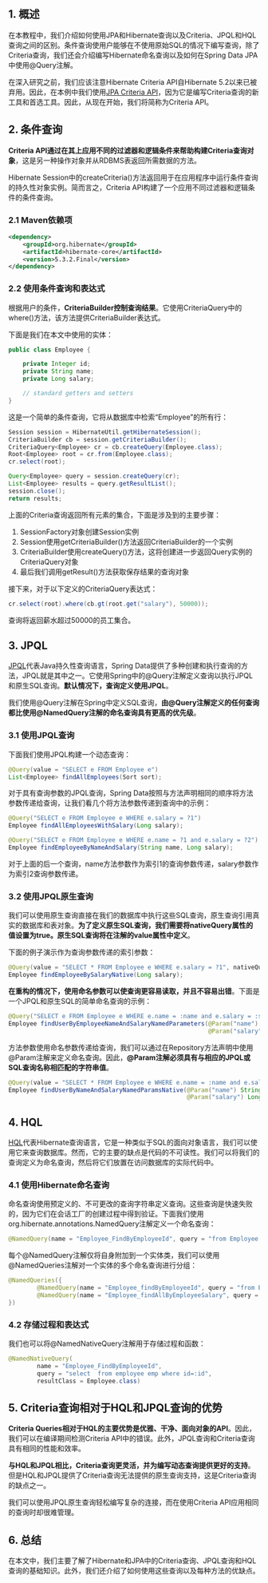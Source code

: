 ## 1. 概述

在本教程中，我们介绍如何使用JPA和Hibernate查询以及Criteria、JPQL和HQL查询之间的区别。条件查询使用户能够在不使用原始SQL的情况下编写查询，除了Criteria查询，我们还会介绍编写Hibernate命名查询以及如何在Spring Data JPA中使用@Query注解。

在深入研究之前，我们应该注意Hibernate Criteria API自Hibernate 5.2以来已被弃用。因此，在本例中我们使用[JPA Criteria API]()，因为它是编写Criteria查询的新工具和首选工具。因此，从现在开始，我们将简称为Criteria API。

## 2. 条件查询

**Criteria API通过在其上应用不同的过滤器和逻辑条件来帮助构建Criteria查询对象**，这是另一种操作对象并从RDBMS表返回所需数据的方法。

Hibernate Session中的createCriteria()方法返回用于在应用程序中运行条件查询的持久性对象实例。简而言之，Criteria API构建了一个应用不同过滤器和逻辑条件的条件查询。

### 2.1 Maven依赖项

```xml
<dependency>
    <groupId>org.hibernate</groupId>
    <artifactId>hibernate-core</artifactId>
    <version>5.3.2.Final</version>
</dependency>
```

### 2.2 使用条件查询和表达式

根据用户的条件，**CriteriaBuilder控制查询结果**。它使用CriteriaQuery中的where()方法，该方法提供CriteriaBuilder表达式。

下面是我们在本文中使用的实体：

```java
public class Employee {

    private Integer id;
    private String name;
    private Long salary;

    // standard getters and setters
}
```

这是一个简单的条件查询，它将从数据库中检索“Employee”的所有行：

```java
Session session = HibernateUtil.getHibernateSession();
CriteriaBuilder cb = session.getCriteriaBuilder();
CriteriaQuery<Employee> cr = cb.createQuery(Employee.class);
Root<Employee> root = cr.from(Employee.class);
cr.select(root);

Query<Employee> query = session.createQuery(cr);
List<Employee> results = query.getResultList();
session.close();
return results;
```

上面的Criteria查询返回所有元素的集合，下面是涉及到的主要步骤：

1.  SessionFactory对象创建Session实例
2.  Session使用getCriteriaBuilder()方法返回CriteriaBuilder的一个实例
3.  CriteriaBuilder使用createQuery()方法，这将创建进一步返回Query实例的CriteriaQuery对象
4.  最后我们调用getResult()方法获取保存结果的查询对象

接下来，对于以下定义的CriteriaQuery表达式：

```java
cr.select(root).where(cb.gt(root.get("salary"), 50000));
```

查询将返回薪水超过50000的员工集合。

## 3. JPQL

[JPQL]()代表Java持久性查询语言，Spring Data提供了多种创建和执行查询的方法，JPQL就是其中之一。它使用Spring中的@Query注解定义查询以执行JPQL和原生SQL查询。**默认情况下，查询定义使用JPQL**。

我们使用@Query注解在Spring中定义SQL查询，**由@Query注解定义的任何查询都比使用@NamedQuery注解的命名查询具有更高的优先级**。

### 3.1 使用JPQL查询

下面我们使用JPQL构建一个动态查询：

```java
@Query(value = "SELECT e FROM Employee e")
List<Employee> findAllEmployees(Sort sort);
```

对于具有查询参数的JPQL查询，Spring Data按照与方法声明相同的顺序将方法参数传递给查询，让我们看几个将方法参数传递到查询中的示例：

```java
@Query("SELECT e FROM Employee e WHERE e.salary = ?1")
Employee findAllEmployeesWithSalary(Long salary);
```

```java
@Query("SELECT e FROM Employee e WHERE e.name = ?1 and e.salary = ?2")
Employee findEmployeeByNameAndSalary(String name, Long salary);
```

对于上面的后一个查询，name方法参数作为索引1的查询参数传递，salary参数作为索引2查询参数传递。

### 3.2 使用JPQL原生查询

我们可以使用原生查询直接在我们的数据库中执行这些SQL查询，原生查询引用真实的数据库和表对象。**为了定义原生SQL查询，我们需要将nativeQuery属性的值设置为true。原生SQL查询将在注解的value属性中定义**。

下面的例子演示作为查询参数传递的索引参数：

```java
@Query(value = "SELECT * FROM Employee e WHERE e.salary = ?1", nativeQuery = true)
Employee findEmployeeBySalaryNative(Long salary);
```

**在重构的情况下，使用命名参数可以使查询更容易读取，并且不容易出错**。下面是一个JPQL和原生SQL的简单命名查询的示例：

```java
@Query("SELECT e FROM Employee e WHERE e.name = :name and e.salary = :salary")
Employee findUserByEmployeeNameAndSalaryNamedParameters(@Param("name") String employeeName,
                                                        @Param("salary") Long employeeSalary);
```

方法参数使用命名参数传递给查询，我们可以通过在Repository方法声明中使用@Param注解来定义命名查询。因此，**@Param注解必须具有与相应的JPQL或SQL查询名称相匹配的字符串值**。

```java
@Query(value = "SELECT * FROM Employee e WHERE e.name = :name and e.salary = :salary", nativeQuery = true)
Employee findUserByNameAndSalaryNamedParamsNative(@Param("name") String employeeName,
                                                  @Param("salary") Long employeeSalary);
```

## 4. HQL

[HQL]()代表Hibernate查询语言，它是一种类似于SQL的面向对象语言，我们可以使用它来查询数据库。然而，它的主要的缺点是代码的不可读性。我们可以将我们的查询定义为命名查询，然后将它们放置在访问数据库的实际代码中。

### 4.1 使用Hibernate命名查询

命名查询使用预定义的、不可更改的查询字符串定义查询。这些查询是快速失败的，因为它们在会话工厂的创建过程中得到验证。下面我们使用org.hibernate.annotations.NamedQuery注解定义一个命名查询：

```java
@NamedQuery(name = "Employee_FindByEmployeeId", query = "from Employee where id = :id")
```

每个@NamedQuery注解仅将自身附加到一个实体类，我们可以使用@NamedQueries注解对一个实体的多个命名查询进行分组：

```java
@NamedQueries({
        @NamedQuery(name = "Employee_findByEmployeeId", query = "from Employee where id = :id"), 
        @NamedQuery(name = "Employee_findAllByEmployeeSalary", query = "from Employee where salary = :salary")
})
```

### 4.2 存储过程和表达式

我们也可以将@NamedNativeQuery注解用于存储过程和函数：

```java
@NamedNativeQuery(
        name = "Employee_FindByEmployeeId", 
        query = "select  from employee emp where id=:id", 
        resultClass = Employee.class)
```

## 5. Criteria查询相对于HQL和JPQL查询的优势

**Criteria Queries相对于HQL的主要优势是优雅、干净、面向对象的API**。因此，我们可以在编译期间检测Criteria API中的错误。此外，JPQL查询和Criteria查询具有相同的性能和效率。

**与HQL和JPQL相比，Criteria查询更灵活，并为编写动态查询提供更好的支持**。但是HQL和JPQL提供了Criteria查询无法提供的原生查询支持，这是Criteria查询的缺点之一。

我们可以使用JPQL原生查询轻松编写复杂的连接，而在使用Criteria API应用相同的查询时却很难管理。

## 6. 总结

在本文中，我们主要了解了Hibernate和JPA中的Criteria查询、JPQL查询和HQL查询的基础知识。此外，我们还介绍了如何使用这些查询以及每种方法的优缺点。